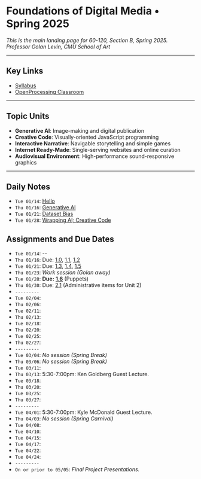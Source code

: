 # Foundations of Digital Media • Spring 2025

*This is the main landing page for 60-120, Section B, Spring 2025.<br />Professor Golan Levin, CMU School of Art*
  
---

## Key Links

* [Syllabus](syllabus/readme.md)
* [OpenProcessing Classroom](https://openprocessing.org/class/95759#/) 

---

## Topic Units

* **Generative AI**: Image-making and digital publication
* **Creative Code**: Visually-oriented JavaScript programming
* **Interactive Narrative**: Navigable storytelling and simple games
* **Internet Ready-Made**: Single-serving websites and online curation
* **Audiovisual Environment**: High-performance sound-responsive graphics

---

## Daily Notes

* `Tue 01/14`: [Hello](daily_notes/0114.md)
* `Thu 01/16`: [Generative AI](daily_notes/0116.md)
* `Tue 01/21`: [Dataset Bias](daily_notes/0121.md)
* `Tue 01/28`: [Wrapping AI; Creative Code](daily_notes/0128.md)

## Assignments and Due Dates

* `Tue 01/14`: --
* `Thu 01/16`: Due: [1.0](https://github.com/golanlevin/60-120/tree/main/2025/assignments/generative_ai#10-administrative-tasks), [1.1](https://github.com/golanlevin/60-120/tree/main/2025/assignments/generative_ai#11-looking-outwards-report-ai-and-the-arts), [1.2](https://github.com/golanlevin/60-120/tree/main/2025/assignments/generative_ai#12-image-to-image-exercise-with-pix2pix)
* `Tue 01/21`: Due: [1.3](https://github.com/golanlevin/60-120/tree/main/2025/assignments/generative_ai#13-exercise-text-to-image-synthesis-with-midjourney), [1.4](https://github.com/golanlevin/60-120/tree/main/2025/assignments/generative_ai#14-exercise-image-outpainting-with-runwayml), [1.5](https://github.com/golanlevin/60-120/tree/main/2025/assignments/generative_ai#15-viewing---response)
* `Thu 01/23`: *Work session (Golan away)*
* `Tue 01/28`: **Due:** [**1.6**](https://github.com/golanlevin/60-120/tree/main/2025/assignments/generative_ai#16-puppet-conditioning) (Puppets)
* `Thu 01/30`: Due: [2.1](https://github.com/golanlevin/60-120/tree/main/2025/assignments/creative_code/) (Administrative items for Unit 2)
* `---------`
* `Tue 02/04`: 
* `Thu 02/06`: 
* `Tue 02/11`: 
* `Thu 02/13`: 
* `Tue 02/18`: 
* `Thu 02/20`: 
* `Tue 02/25`: 
* `Thu 02/27`: 
* `---------`
* `Tue 03/04`: *No session (Spring Break)*
* `Thu 03/06`: *No session (Spring Break)*
* `Tue 03/11`: 
* `Thu 03/13`: 5:30-7:00pm: Ken Goldberg Guest Lecture. 
* `Tue 03/18`: 
* `Thu 03/20`: 
* `Tue 03/25`: 
* `Thu 03/27`: 
* `---------`
* `Tue 04/01`: 5:30-7:00pm: Kyle McDonald Guest Lecture. 
* `Thu 04/03`: *No session (Spring Carnival)*
* `Tue 04/08`: 
* `Tue 04/10`: 
* `Tue 04/15`: 
* `Tue 04/17`: 
* `Tue 04/22`: 
* `Tue 04/24`: 
* `---------`
* `On or prior to 05/05`: *Final Project Presentations.*


